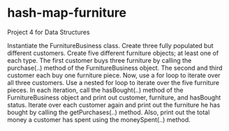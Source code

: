 # hash-map-furniture
Project 4 for Data Structures

Instantiate the FurnitureBusiness class. Create three fully populated but different
customers. Create five different furniture objects; at least one of each type. The first
customer buys three furniture by calling the purchase(..) method of the
FurnitureBusiness object. The second and third customer each buy one furniture piece.
Now, use a for loop to iterate over all three customers. Use a nested for loop to iterate
over the five furniture pieces. In each iteration, call the hasBought(..) method of the
FurnitureBusiness object and print out customer, furniture, and hasBought status.
Iterate over each customer again and print out the furniture he has bought by calling the
getPurchases(..) method. Also, print out the total money a customer has spent using the
moneySpent(..) method. 

